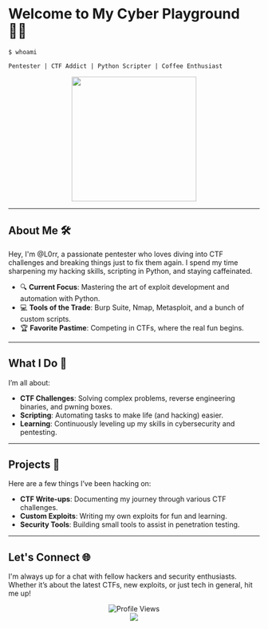 
# Welcome to My Cyber Playground 🕵️‍♂️

```shell
$ whoami
```
```shell
Pentester | CTF Addict | Python Scripter | Coffee Enthusiast
```

<div align="center">
  <img src="https://media.giphy.com/media/QbumCX9HFFDQA/giphy.gif" width="250"/>
</div>

---

## About Me 🛠️

Hey, I'm @L0rr, a passionate pentester who loves diving into CTF challenges and breaking things just to fix them again. I spend my time sharpening my hacking skills, scripting in Python, and staying caffeinated.

- 🔍 **Current Focus**: Mastering the art of exploit development and automation with Python.
- 💻 **Tools of the Trade**: Burp Suite, Nmap, Metasploit, and a bunch of custom scripts.
- 🏆 **Favorite Pastime**: Competing in CTFs, where the real fun begins.

---

## What I Do 💼

I’m all about:

- **CTF Challenges**: Solving complex problems, reverse engineering binaries, and pwning boxes.
- **Scripting**: Automating tasks to make life (and hacking) easier.
- **Learning**: Continuously leveling up my skills in cybersecurity and pentesting.

---

## Projects 🚀

Here are a few things I’ve been hacking on:

- **CTF Write-ups**: Documenting my journey through various CTF challenges.
- **Custom Exploits**: Writing my own exploits for fun and learning.
- **Security Tools**: Building small tools to assist in penetration testing.

---

## Let's Connect 🌐

I'm always up for a chat with fellow hackers and security enthusiasts. Whether it’s about the latest CTFs, new exploits, or just tech in general, hit me up!

<div align="center">
  <img src="https://komarev.com/ghpvc/?username=N4sh-x&style=flat-square&color=brightgreen" alt="Profile Views"/>
  <br/>
  <a href="https://github.com/N4sh-x" target="_blank"><img src="https://img.shields.io/badge/GitHub-N4sh--x-blue?style=flat-square&logo=github"></a>
</div>
